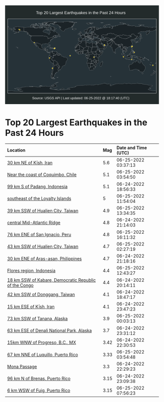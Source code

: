 ![Map](./map.png)

# Top 20 Largest Earthquakes in the Past 24 Hours

| Location | Mag | Date and Time (UTC) |
|:---|:---|:---|
| [30 km NE of Kīsh, Iran](https://earthquake.usgs.gov/earthquakes/eventpage/us7000hk3w) | 5.6 | 06-25-2022 03:37:13 |
| [Near the coast of Coquimbo, Chile](https://earthquake.usgs.gov/earthquakes/eventpage/us7000hk3y) | 5.1 | 06-25-2022 03:54:50 |
| [99 km S of Padang, Indonesia](https://earthquake.usgs.gov/earthquakes/eventpage/us7000hk0k) | 5.1 | 06-24-2022 18:56:33 |
| [southeast of the Loyalty Islands](https://earthquake.usgs.gov/earthquakes/eventpage/us7000hk67) | 5 | 06-25-2022 11:54:04 |
| [39 km SSW of Hualien City, Taiwan](https://earthquake.usgs.gov/earthquakes/eventpage/us7000hk6u) | 4.9 | 06-25-2022 13:34:35 |
| [central Mid-Atlantic Ridge](https://earthquake.usgs.gov/earthquakes/eventpage/us7000hk2e) | 4.8 | 06-24-2022 21:14:03 |
| [76 km ENE of San Ignacio, Peru](https://earthquake.usgs.gov/earthquakes/eventpage/us7000hk7c) | 4.8 | 06-25-2022 16:11:32 |
| [43 km SSW of Hualien City, Taiwan](https://earthquake.usgs.gov/earthquakes/eventpage/us7000hk3p) | 4.7 | 06-25-2022 02:27:19 |
| [30 km ENE of Aras-asan, Philippines](https://earthquake.usgs.gov/earthquakes/eventpage/us7000hk2d) | 4.7 | 06-24-2022 21:18:16 |
| [Flores region, Indonesia](https://earthquake.usgs.gov/earthquakes/eventpage/us7000hk6l) | 4.4 | 06-25-2022 12:43:27 |
| [18 km SSW of Kabare, Democratic Republic of the Congo](https://earthquake.usgs.gov/earthquakes/eventpage/us7000hk1v) | 4.4 | 06-24-2022 20:14:11 |
| [42 km SSW of Donggang, Taiwan](https://earthquake.usgs.gov/earthquakes/eventpage/us7000hk0i) | 4.1 | 06-24-2022 18:47:17 |
| [15 km ESE of Kīsh, Iran](https://earthquake.usgs.gov/earthquakes/eventpage/us7000hk35) | 4.1 | 06-24-2022 23:47:23 |
| [73 km SSW of Tanana, Alaska](https://earthquake.usgs.gov/earthquakes/eventpage/ak022832lqxz) | 3.9 | 06-25-2022 00:03:13 |
| [63 km ESE of Denali National Park, Alaska](https://earthquake.usgs.gov/earthquakes/eventpage/ak02281sxdf3) | 3.7 | 06-24-2022 23:31:12 |
| [15km WNW of Progreso, B.C., MX](https://earthquake.usgs.gov/earthquakes/eventpage/ci40290912) | 3.42 | 06-24-2022 22:30:53 |
| [67 km NNE of Luquillo, Puerto Rico](https://earthquake.usgs.gov/earthquakes/eventpage/pr71355818) | 3.33 | 06-25-2022 03:54:48 |
| [Mona Passage](https://earthquake.usgs.gov/earthquakes/eventpage/pr71355783) | 3.3 | 06-24-2022 22:29:23 |
| [96 km N of Brenas, Puerto Rico](https://earthquake.usgs.gov/earthquakes/eventpage/pr71355793) | 3.15 | 06-24-2022 23:09:38 |
| [6 km WSW of Fuig, Puerto Rico](https://earthquake.usgs.gov/earthquakes/eventpage/pr71355873) | 3.15 | 06-25-2022 07:56:23 |
